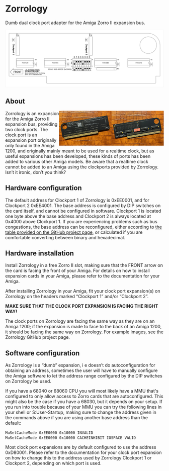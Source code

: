 # Zorrology
Dumb dual clock port adapter for the Amiga Zorro II expansion bus.

<img src="https://github.com/andersmilton/zorrology/blob/main/images/Zorrology%20line%20drawing.png" alt="Zorrology line drawing" />

## About
<img src="https://github.com/andersmilton/zorrology/blob/main/images/Zorrology%20Rev%201%20front.jpg" alt="Zorrology Rev 1 front" width="33%" align="right" />
<img src="https://github.com/andersmilton/zorrology/blob/main/images/Zorrology%20Rev%201%20back.jpg" alt="Zorrology Rev 1 back" width="33%" align="right"/>
Zorrology is an expansion for the Amiga Zorro II expansion bus, providing two clock ports. The clock port is an expansion port originally only found in the Amiga 1200, and originally mainly meant to be used for a realtime clock, but as useful expansions has been developed, these kinds of ports has been added to various other Amiga models. Be aware that a realtime clock cannot be added to an Amiga using the clockports provided by Zorrology. Isn’t it ironic, don’t you think?

## Hardware configuration
The default address for Clockport 1 of Zorrology is 0xEE0001, and for Clockport 2 0xEE4001. The base address is configured by DIP switches on the card itself, and cannot be configured in software. Clockport 1 is located one byte above the base address and Clockport 2 is always located at 0x4000 above Clockport 1. If you are experiencing problems such as bus congestions, the base address can be reconfigured, either according to [the table provided on the GitHub project page](https://github.com/andersmilton/zorrology/blob/main/address%20list.md), or calculated if you are comfortable converting between binary and hexadecimal.

## Hardware installation
Install Zorrology in a free Zorro II slot, making sure that the FRONT arrow on the card is facing the front of your Amiga. For details on how to install expansion cards in your Amiga, please refer to the documentation for your Amiga.

After installing Zorrology in your Amiga, fit your clock port expansion(s) on Zorrology on the headers marked “Clockport 1” and/or “Clockport 2”.

**MAKE SURE THAT THE CLOCK PORT EXPANSION IS FACING THE RIGHT WAY!**

The clock ports on Zorrology are facing the same way as they are on an Amiga 1200; if the expansion is made to face to the back of an Amiga 1200, it should be facing the same way on Zorrology. For example images, see the Zorrology GitHub project page.

## Software configuration
As Zorrology is a “dumb” expansion, i e doesn’t do autoconfiguration for obtaining an address, sometimes the user will have to manually configure the Amiga software to let the address range configured by the DIP switches on Zorrology be used.

If you have a 68040 or 68060 CPU you will most likely have a MMU that's configured to only allow access to Zorro cards that are autoconfigured. This might also be the case if you have a 68030, but it depends on your setup. If you run into trouble because of your MMU you can try the following lines in your shell or S:User-Startup, making sure to change the address given in the commands above if you are using another base address than the default:

```
MuSetCacheMode 0xEE0000 0x10000 INVALID
MuSetCacheMode 0xEE0000 0x10000 CACHEINHIBIT IOSPACE VALID
```

Most clock port expansions are by default configured to use the address 0xD80001. Please refer to the documentation for your clock port expansion on how to change this to the address used by Zorrology Clockport 1 or Clockport 2, depending on which port is used.
